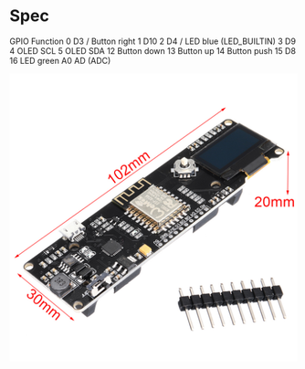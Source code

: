 # Spec

GPIO 	Function
0 	D3 / Button right
1 	D10
2 	D4 / LED blue (LED_BUILTIN)
3 	D9
4 	OLED SCL
5 	OLED SDA
12 	Button down
13 	Button up
14 	Button push
15 	D8
16 	LED green
A0 	AD (ADC)

![](schematics/wemos_d1_esp_wroom_02.jpg)
